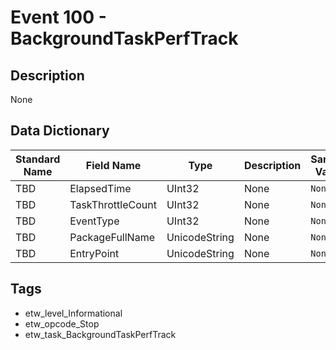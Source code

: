 # Event 100 - BackgroundTaskPerfTrack

## Description
None

## Data Dictionary
|Standard Name|Field Name|Type|Description|Sample Value|
|---|---|---|---|---|
|TBD|ElapsedTime|UInt32|None|`None`|
|TBD|TaskThrottleCount|UInt32|None|`None`|
|TBD|EventType|UInt32|None|`None`|
|TBD|PackageFullName|UnicodeString|None|`None`|
|TBD|EntryPoint|UnicodeString|None|`None`|

## Tags
* etw_level_Informational
* etw_opcode_Stop
* etw_task_BackgroundTaskPerfTrack